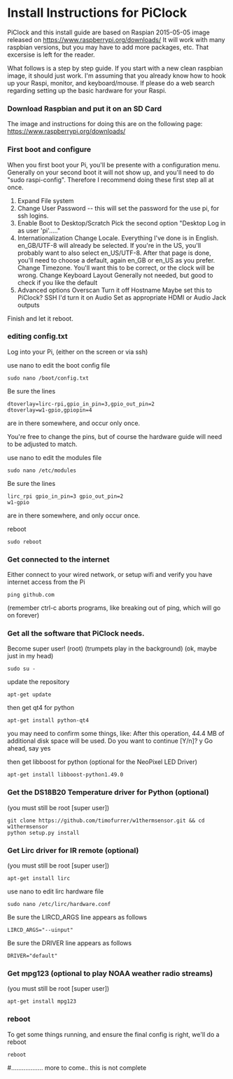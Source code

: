# Install Instructions for PiClock

PiClock and this install guide are based on Raspian 2015-05-05 image released on https://www.raspberrypi.org/downloads/
It will work with many raspbian versions, but you may have to add more packages, etc.  That excersise is left for the reader.

What follows is a step by step guide.  If you start with a new clean raspbian image, it should just work.
I'm assuming that you already know how to hook up your Raspi, monitor, and keyboard/mouse.   If please 
do a web search regarding setting up the basic hardware for your Raspi.
 
### Download Raspbian and put it on an SD Card

The image and instructions for doing this are on the following page:
https://www.raspberrypi.org/downloads/  


### First boot and configure

When you first boot your Pi, you'll be presente with a configuration menu.  Generally on your second boot it will not
show up, and you'll need to do "sudo raspi-config".   Therefore I recommend doing these first step all at once.

1. Expand File system 
2. Change User Password -- this will set the password for the use pi, for ssh logins.
3. Enable Boot to Desktop/Scratch
   Pick the second option "Desktop Log in as user 'pi'....."
4. Internationalization
   Change Locale.
     Everything I've done is in English.  en_GB/UTF-8 will already be selected.
     If you're in the US, you'll probably want to also select en_US/UTF-8.   After that page is done, 
     you'll need to choose a default, again en_GB or en_US as you prefer.
   Change Timezone.
     You'll want this to be correct, or the clock will be wrong.
   Change Keyboard Layout
     Generally not needed, but good to check if you like the default
8. Advanced options
   Overscan
     Turn it off
   Hostname
     Maybe set this to PiClock?
   SSH
     I'd turn it on
   Audio
     Set as appropriate HDMI or Audio Jack outputs

Finish and let it reboot.

### editing config.txt

Log into your Pi, (either on the screen or via ssh)

use nano to edit the boot config file
```
sudo nano /boot/config.txt
``` 
Be sure the lines
``` 
dtoverlay=lirc-rpi,gpio_in_pin=3,gpio_out_pin=2
dtoverlay=w1-gpio,gpiopin=4
```
are in there somewhere, and occur only once.

You're free to change the pins, but of course the hardware guide will need to be adjusted to match.

use nano to edit the modules file
```
sudo nano /etc/modules
```
Be sure the lines
```
lirc_rpi gpio_in_pin=3 gpio_out_pin=2
w1-gpio
```
are in there somewhere, and only occur once.

reboot
```
sudo reboot
```

### Get connected to the internet

Either connect to your wired network, or setup wifi and verify you have internet access from the Pi

```
ping github.com
```
(remember ctrl-c aborts programs, like breaking out of ping, which will go on forever)

### Get all the software that PiClock needs.

Become super user! (root)  (trumpets play in the background) (ok, maybe just in my head)
```
sudo su -
```
update the repository
```
apt-get update
```
then get qt4 for python
```
apt-get install python-qt4
```
you may need to confirm some things, like:
After this operation, 44.4 MB of additional disk space will be used.
Do you want to continue [Y/n]? y
Go ahead, say yes

then get libboost for python (optional for the NeoPixel LED Driver)
```
apt-get install libboost-python1.49.0
```

### Get the DS18B20 Temperature driver for Python (optional)

(you must still be root [super user]) 
```
git clone https://github.com/timofurrer/w1thermsensor.git && cd w1thermsensor
python setup.py install
```

### Get Lirc driver for IR remote (optional)

(you must still be root [super user]) 
```
apt-get install lirc
```

use nano to edit lirc hardware file
```
sudo nano /etc/lirc/hardware.conf
```
Be sure the LIRCD_ARGS line appears as follows
```
LIRCD_ARGS="--uinput"
```

Be sure the DRIVER line appears as follows
```
DRIVER="default"
```

### Get mpg123 (optional to play NOAA weather radio streams)

(you must still be root [super user]) 
```
apt-get install mpg123
```

### reboot
To get some things running, and ensure the final config is right, we'll do a reboot
```
reboot
```



#.................. more to come.. this is not complete
